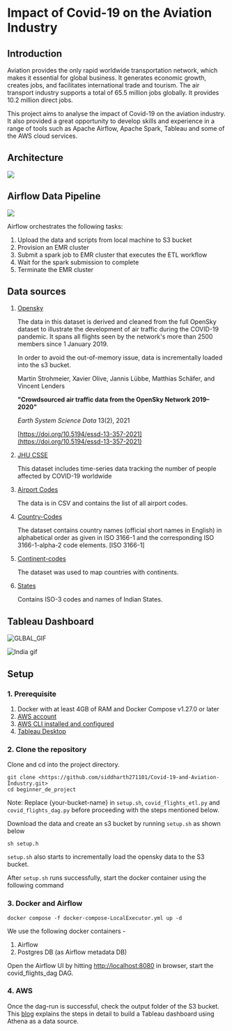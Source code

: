 # Impact of Covid-19 on the Aviation Industry

## Introduction
Aviation provides the only rapid worldwide transportation network, which makes it essential for global business. It generates economic growth, creates jobs, and facilitates international trade and tourism. The air transport industry supports a total of 65.5 million jobs globally. It provides 10.2 million direct jobs.

This project aims to analyse the impact of Covid-19 on the aviation industry. It also provided a great opportunity to develop skills and experience in a range of tools such as Apache Airflow, Apache Spark, Tableau and some of the AWS cloud services.

## Architecture
<p align="left">
    <img src="https://github.com/siddharth271101/Covid-19-and-Aviation-Industry/blob/main/assets/images/architecture.png">
</p>

## Airflow Data Pipeline
<p align="left">
    <img src="https://github.com/siddharth271101/Covid-19-and-Aviation-Industry/blob/main/assets/images/Airflow_graph_view.png">
</p>

Airflow orchestrates the following tasks:

1. Upload the data and scripts from local machine to S3 bucket
2. Provision an EMR cluster
3. Submit a spark job to EMR cluster that executes the ETL workflow
4. Wait for the spark submission to complete
5. Terminate the EMR cluster


## Data sources


1. [Opensky](https://zenodo.org/record/6603766)

    The data in this dataset is derived and cleaned from the full OpenSky dataset to illustrate the development of air traffic during the COVID-19 pandemic. It spans all flights seen by the network's more than 2500 members since 1 January 2019.

    In order to avoid the out-of-memory issue, data is incrementally loaded into the s3 bucket.

    Martin Strohmeier, Xavier Olive, Jannis Lübbe, Matthias Schäfer, and Vincent Lenders

    **"Crowdsourced air traffic data from the OpenSky Network 2019–2020"**

    *Earth System Science Data* 13(2), 2021

    [https://doi.org/10.5194/essd-13-357-2021](https://doi.org/10.5194/essd-13-357-2021)

2. [JHU CSSE](https://github.com/CSSEGISandData/COVID-19)

    This dataset includes time-series data tracking the number of people affected by COVID-19 worldwide

3. [Airport Codes](https://datahub.io/core/airport-codes)

    The data is in CSV and contains the list of all airport codes.

4. [Country-Codes](https://datahub.io/core/country-list)

    The dataset contains country names (official short names in English) in alphabetical order as given in ISO 3166-1 and the corresponding ISO 3166-1-alpha-2 code elements. [ISO 3166-1]

5. [Continent-codes](https://www.kaggle.com/datasets/andradaolteanu/country-mapping-iso-continent-region)

    The dataset was used to map countries with continents.

6. [States](https://www.kaggle.com/datasets/arjunaraoc/india-states)

    Contains ISO-3 codes and names of Indian States.

## Tableau Dashboard 
![GLBAL_GIF](https://user-images.githubusercontent.com/91481367/173543706-e313e8ed-27d7-4586-9989-3f33630e9a48.gif)

![India gif](https://user-images.githubusercontent.com/91481367/173548616-e16ec8b7-9cb9-4e13-9c98-005c99466a18.gif)

## Setup
### 1. Prerequisite

1. Docker with at least 4GB of RAM and Docker Compose v1.27.0 or later
2. [AWS account](https://aws.amazon.com/)
3. [AWS CLI installed and configured](https://docs.aws.amazon.com/cli/latest/userguide/cli-chap-welcome.html)
4. [Tableau Desktop](https://www.tableau.com/products/desktop)

### 2. Clone the repository

Clone and cd into the project directory.

```
git clone <https://github.com/siddharth271101/Covid-19-and-Aviation-Industry.git>
cd beginner_de_project
```

Note: Replace {your-bucket-name} in `setup.sh`, `covid_flights_etl.py` and `covid_flights_dag.py` before proceeding with the steps mentioned below.

Download the data and create an s3 bucket by running `setup.sh` as shown below

```
sh setup.h
```

`setup.sh` also starts to incrementally load the opensky data to the S3 bucket.

After `setup.sh` runs successfully, start the docker container using the following command

### 3. Docker and Airflow

```
docker compose -f docker-compose-LocalExecutor.yml up -d
```

We use the following docker containers -

1. Airflow
2. Postgres DB (as Airflow metadata DB)

Open the Airflow UI by hitting [http://localhost:8080](http://localhost:8080/) in browser, start the covid_flights_dag DAG.

### 4. AWS

Once the dag-run is successful, check the output folder of the S3 bucket.
This [blog](https://aws.amazon.com/blogs/big-data/building-aws-data-lake-visualizations-with-amazon-athena-and-tableau/) explains the steps in detail to build a Tableau dashboard using Athena as a data source.

